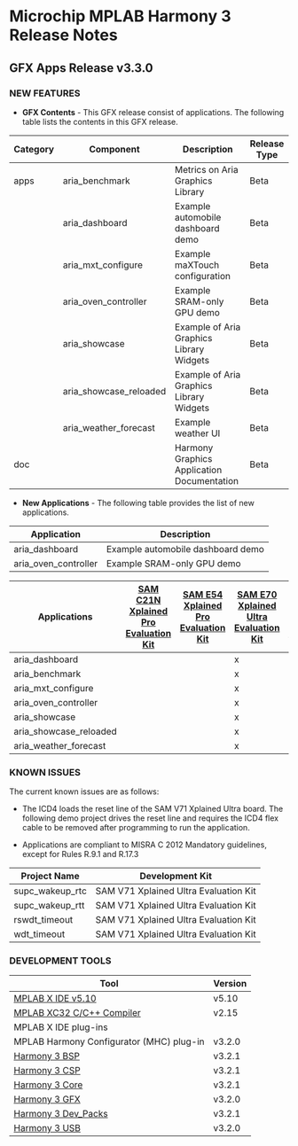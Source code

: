 # Microchip MPLAB Harmony 3 Release Notes
## GFX Apps Release v3.3.0
### NEW FEATURES


- **GFX Contents** - This GFX release consist of applications. The following table lists the contents in this GFX release.

| Category | Component | Description | Release Type | 
| --- | --- | ---- |---- |
| apps | aria_benchmark | Metrics on Aria Graphics Library | Beta |
|      | aria_dashboard | Example automobile dashboard demo| Beta |
|      | aria_mxt_configure | Example maXTouch configuration | Beta |
|      | aria_oven_controller | Example SRAM-only GPU demo| Beta |
|      | aria_showcase | Example of Aria Graphics Library Widgets| Beta |
|      | aria_showcase_reloaded | Example of Aria Graphics Library Widgets| Beta |Beta | 
|      | aria_weather_forecast | Example weather UI | Beta |
|  doc    | | Harmony Graphics Application Documentation| Beta |


- **New Applications** - The following table provides the list of new applications.

| Application | Description | 
| --- | --- |
| aria_dashboard | Example automobile dashboard demo | 
| aria_oven_controller |  Example SRAM-only GPU demo |

| Applications | [SAM C21N Xplained Pro Evaluation Kit](https://www.microchip.com/developmenttools/ProductDetails/PartNO/ATSAMC21-XPRO) | [SAM E54 Xplained Pro Evaluation Kit](https://www.microchip.com/developmenttools/ProductDetails/PartNO/ATSAME54-XPRO) | [SAM E70 Xplained Ultra Evaluation Kit](https://www.microchip.com/developmenttools/ProductDetails/PartNO/ATSAME70-XPLD) | [SAM A5D2 Xplained Ultra Evaluation Kit](https://www.microchip.com/developmenttools/ProductDetails/atsama5d2c-xult) |[Multimedia Expansion Board II](https://www.microchip.com/DevelopmentTools/ProductDetails/PartNO/DM320005-5) |
| --- | --- | --- | --- | --- | --- |
| aria_dashboard          |  |   | x |   |   |
| aria_benchmark          |  |   | x | x | x |
| aria_mxt_configure      |  |   | x |   |   |
| aria_oven_controller    |  |   | x |   | x |
| aria_showcase           |  |   | x |   |   |
| aria_showcase_reloaded  |  |   | x |   |   |
| aria_weather_forecast   |  |   | x |   |   |

### KNOWN ISSUES

The current known issues are as follows:

* The ICD4 loads the reset line of the SAM V71 Xplained Ultra board. The following demo project drives the reset line and requires the ICD4 flex cable to be removed after programming to run the application.

* Applications are compliant to MISRA C 2012 Mandatory guidelines, except for Rules R.9.1 and R.17.3

| Project Name | Development Kit |
| --- | --- |
| supc\_wakeup\_rtc | SAM V71 Xplained Ultra Evaluation Kit  |
| supc\_wakeup\_rtt | SAM V71 Xplained Ultra Evaluation Kit  |
| rswdt\_timeout | SAM V71 Xplained Ultra Evaluation Kit  |
| wdt\_timeout | SAM V71 Xplained Ultra Evaluation Kit  |


### DEVELOPMENT TOOLS

| Tool | Version |
| --- | --- |
| [MPLAB X IDE v5.10](https://www.microchip.com/mplab/mplab-x-ide) | v5.10 |
| [MPLAB XC32 C/C++ Compiler](https://www.microchip.com/mplab/compilers)      | v2.15 | 
| MPLAB X IDE plug-ins          |  |
| MPLAB Harmony Configurator (MHC) plug-in   | v3.2.0 | 
| [Harmony 3 BSP](https://github.com/Microchip-MPLAB-Harmony/bsp)   | v3.2.1 |
| [Harmony 3 CSP](https://github.com/Microchip-MPLAB-Harmony/csp)  | v3.2.1 |
| [Harmony 3 Core](https://github.com/Microchip-MPLAB-Harmony/core)  | v3.2.1 |
| [Harmony 3 GFX](https://github.com/Microchip-MPLAB-Harmony/gfx)   | v3.2.0 |
| [Harmony 3 Dev_Packs](https://github.com/Microchip-MPLAB-Harmony/dev_packs)   | v3.2.1 |
| [Harmony 3 USB](https://github.com/Microchip-MPLAB-Harmony/usb)   | v3.2.0 |